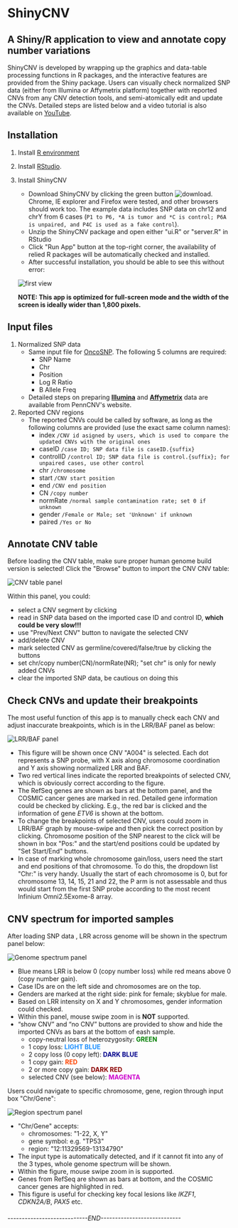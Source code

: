 ShinyCNV
================

A Shiny/R application to view and annotate copy number variations
-----------------------------------------------------------------

ShinyCNV is developed by wrapping up the graphics and data-table processing functions in R packages, and the interactive features are provided from the Shiny package. Users can visually check normalized SNP data (either from Illumina or Affymetrix platform) together with reported CNVs from any CNV detection tools, and semi-atomically edit and update the CNVs. Detailed steps are listed below and a video tutorial is also available on [YouTube](https://youtu.be/EQrsyyQFHqA).

Installation
------------

1.  Install [R environment](https://www.r-project.org/)
2.  Install [RStudio](https://www.rstudio.com/).
3.  Install ShinyCNV
    -   Download ShinyCNV by clicking the green button ![download](./readme_files/fig/download.png). Chrome, IE explorer and Firefox were tested, and other browsers should work too. The example data includes SNP data on chr12 and chrY from 6 cases (`P1 to P6, *A is tumor and *C is control; P6A is unpaired, and P4C is used as a fake control`).
    -   Unzip the ShinyCNV package and open either "ui.R" or "server.R" in RStudio
    -   Click "Run App" button at the top-right corner, the availability of relied R packages will be automatically checked and installed.
    -   After successful installation, you should be able to see this without error:

    ![first view](./readme_files/fig/1.PNG)

    **NOTE: This app is optimized for full-screen mode and the width of the screen is ideally wider than 1,800 pixels.**

Input files
-----------

1.  Normalized SNP data
    -   Same input file for [OncoSNP](https://sites.google.com/site/oncosnp/user-guide/input-files). The following 5 columns are required:
        -   SNP Name
        -   Chr
        -   Position
        -   Log R Ratio
        -   B Allele Freq
    -   Detailed steps on preparing [**Illumina**](http://penncnv.openbioinformatics.org/en/latest/user-guide/input/) and [**Affymetrix**](http://penncnv.openbioinformatics.org/en/latest/user-guide/affy/) data are available from PennCNV's website.
2.  Reported CNV regions
    -   The reported CNVs could be called by software, as long as the following columns are provided (use the exact same column names):
        -   index `/CNV id asigned by users, which is used to compare the updated CNVs with the original ones`
        -   caseID `/case ID; SNP data file is caseID.{suffix}`
        -   controlID `/control ID; SNP data file is control.{suffix}; for unpaired cases, use other control`
        -   chr `/chromosome`
        -   start `/CNV start position`
        -   end `/CNV end position`
        -   CN `/copy number`
        -   normRate `/normal sample contamination rate; set 0 if unknown`
        -   gender `/Female or Male; set 'Unknown' if unknown`
        -   paired `/Yes or No`

Annotate CNV table
------------------

Before loading the CNV table, make sure proper human genome build version is selected!
Click the "Browse" button to import the CNV CNV table:

![CNV table panel](./readme_files/fig/2.PNG)

Within this panel, you could:

-   select a CNV segment by clicking
-   read in SNP data based on the imported case ID and control ID, **which could be very slow!!!**
-   use "Prev/Next CNV" button to navigate the selected CNV
-   add/delete CNV
-   mark selected CNV as germline/covered/false/true by clicking the buttons
-   set chr/copy number(CN)/normRate(NR); "set chr" is only for newly added CNVs
-   clear the imported SNP data, be cautious on doing this

Check CNVs and update their breakpoints
---------------------------------------

The most useful function of this app is to manually check each CNV and adjust inaccurate breakpoints, which is in the LRR/BAF panel as below:

![LRR/BAF panel](./readme_files/fig/3.PNG)

-   This figure will be shown once CNV "A004" is selected. Each dot represents a SNP probe, with X axis along chromosome coordination and Y axis showing normalized LRR and BAF.
-   Two red vertical lines indicate the reported breakpoints of selected CNV, which is obviously correct according to the figure.
-   The RefSeq genes are shown as bars at the bottom panel, and the COSMIC cancer genes are marked in red. Detailed gene information could be checked by clicking. E.g., the red bar is clicked and the information of gene *ETV6* is shown at the bottom.
-   To change the breakpoints of selected CNV, users could zoom in LRR/BAF graph by mouse-swipe and then pick the correct position by clicking. Chromosome position of the SNP nearest to the click will be shown in box "Pos:" and the start/end positions could be updated by "Set Start/End" buttons.
-   In case of marking whole chromosome gain/loss, users need the start and end positions of that chromosome. To do this, the dropdown list "Chr:" is very handy. Usually the start of each chromosome is 0, but for chromosome 13, 14, 15, 21 and 22, the P arm is not assessable and thus would start from the first SNP probe according to the most recent Infinium Omni2.5Exome-8 array.

CNV spectrum for imported samples
---------------------------------

After loading SNP data , LRR across genome will be shown in the spectrum panel below:

![Genome spectrum panel](./readme_files/fig/4.PNG)

-   Blue means LRR is below 0 (copy number loss) while red means above 0 (copy number gain).
-   Case IDs are on the left side and chromosomes are on the top.
-   Genders are marked at the right side: pink for female; skyblue for male.
-   Based on LRR intensity on X and Y chromosomes, gender information could checked.
-   Within this panel, mouse swipe zoom in is **NOT** supported.
-   “show CNV” and “no CNV” buttons are provided to show and hide the imported CNVs as bars at the bottom of eash sample.
    -   copy-neutral loss of heterozygosity: <span style="color:green">**GREEN**</span>
    -   1 copy loss: <span style="color:#1E90FF">**LIGHT BLUE**</span>
    -   2 copy loss (0 copy left): <span style="color:#00008B">**DARK BLUE**</span>
    -   1 copy gain: <span style="color:#FF4500">**RED**</span>
    -   2 or more copy gain: <span style="color:#8B0000">**DARK RED**</span>
    -   selected CNV (see below): <span style="color:#CD00CD">**MAGENTA**</span>

Users could navigate to specific chromosome, gene, region through input box "Chr/Gene":

![Region spectrum panel](./readme_files/fig/5.PNG)

-   "Chr/Gene" accepts:
    -   chromosomes: "1-22, X, Y"
    -   gene symbol: e.g. "TP53"
    -   region: "12:11329569-13134790"
-   The input type is automatically detected, and if it cannot fit into any of the 3 types, whole genome spectrum will be shown.
-   Within the figure, mouse swipe zoom in is supported.
-   Genes from RefSeq are shown as bars at bottom, and the COSMIC cancer genes are highlighted in red.
-   This figure is useful for checking key focal lesions like *IKZF1*, *CDKN2A/B*, *PAX5* etc.

###### ----------------------------END----------------------------
